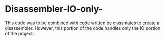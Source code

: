 Disassembler-IO-only-
=====================
This code was to be combined with code written by classmates to create a disassembler. However, this portion of the code handles only the IO portion of the project. 
